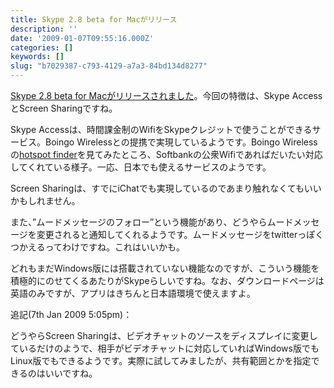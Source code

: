 ```yaml
---
title: Skype 2.8 beta for Macがリリース
description: ''
date: '2009-01-07T09:55:16.000Z'
categories: []
keywords: []
slug: "b7029387-c793-4129-a7a3-84bd134d8277"
---
```

[Skype 2.8 beta for Macがリリースされました](http://share.skype.com/sites/mac/2009/01/skype_28_beta_for_mac.html)。今回の特徴は、Skype AccessとScreen Sharingですね。

Skype Accessは、時間課金制のWifiをSkypeクレジットで使うことができるサービス。Boingo Wirelessとの提携で実現しているようです。Boingo Wirelessの[hotspot finder](http://boingo.jiwire.com/index.htm)を見てみたところ、Softbankの公衆Wifiであればだいたい対応してくれている様子。一応、日本でも使えるサービスのようです。

Screen Sharingは、すでにiChatでも実現しているのであまり触れなくてもいいかもしれません。

また、”ムードメッセージのフォロー”という機能があり、どうやらムードメッセージを変更されると通知してくれるようです。ムードメッセージをtwitterっぽくつかえるってわけですね。これはいいかも。

どれもまだWindows版には搭載されていない機能なのですが、こういう機能を積極的にのせてくるあたりがSkypeらしいですね。なお、ダウンロードページは英語のみですが、アプリはきちんと日本語環境で使えますよ。

追記(7th Jan 2009 5:05pm)：

どうやらScreen Sharingは、ビデオチャットのソースをディスプレイに変更しているだけのようで、相手がビデオチャットに対応していればWindows版でもLinux版でもできるようです。実際に試してみましたが、共有範囲とかを指定できるのはいいですね。
